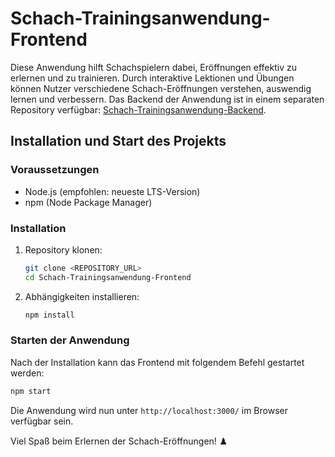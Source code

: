 # Schach-Trainingsanwendung-Frontend

Diese Anwendung hilft Schachspielern dabei, Eröffnungen effektiv zu erlernen und zu trainieren. Durch interaktive Lektionen und Übungen können Nutzer verschiedene Schach-Eröffnungen verstehen, auswendig lernen und verbessern. Das Backend der Anwendung ist in einem separaten Repository verfügbar: [Schach-Trainingsanwendung-Backend](https://github.com/mock-backend-repository).

## Installation und Start des Projekts

### Voraussetzungen
- Node.js (empfohlen: neueste LTS-Version)
- npm (Node Package Manager)

### Installation
1. Repository klonen:
   ```sh
   git clone <REPOSITORY_URL>
   cd Schach-Trainingsanwendung-Frontend
   ```
2. Abhängigkeiten installieren:
   ```sh
   npm install
   ```

### Starten der Anwendung

Nach der Installation kann das Frontend mit folgendem Befehl gestartet werden:

```sh
npm start
```

Die Anwendung wird nun unter `http://localhost:3000/` im Browser verfügbar sein.

Viel Spaß beim Erlernen der Schach-Eröffnungen! ♟️

